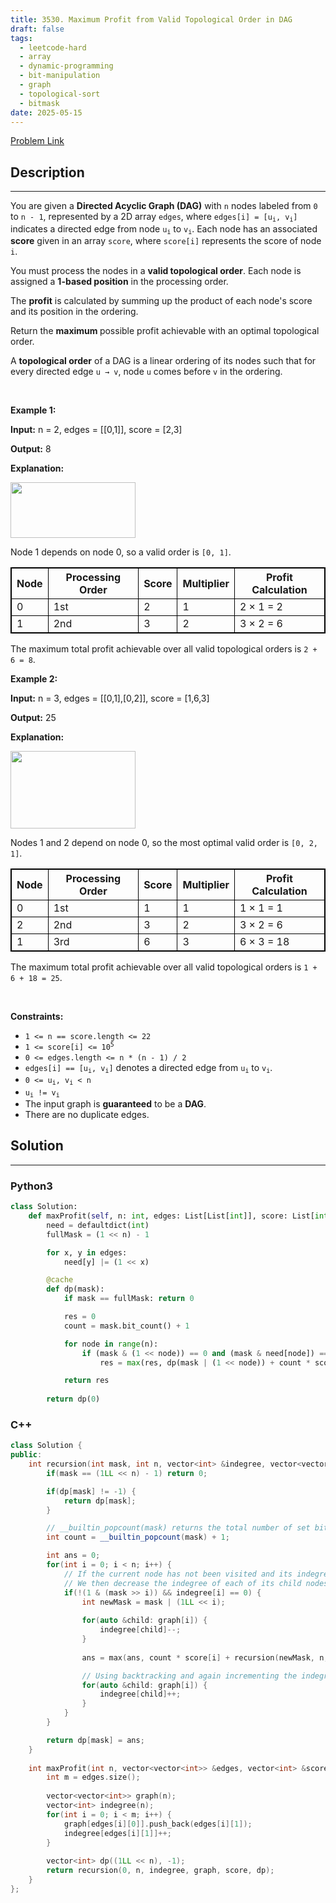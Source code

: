```yaml
---
title: 3530. Maximum Profit from Valid Topological Order in DAG
draft: false
tags: 
  - leetcode-hard
  - array
  - dynamic-programming
  - bit-manipulation
  - graph
  - topological-sort
  - bitmask
date: 2025-05-15
---
```


[Problem Link](https://leetcode.com/problems/maximum-profit-from-valid-topological-order-in-dag/)

## Description

---
<p>You are given a <strong>Directed Acyclic Graph (DAG)</strong> with <code>n</code> nodes labeled from <code>0</code> to <code>n - 1</code>, represented by a 2D array <code>edges</code>, where <code>edges[i] = [u<sub>i</sub>, v<sub>i</sub>]</code> indicates a directed edge from node <code>u<sub>i</sub></code> to <code>v<sub>i</sub></code>. Each node has an associated <strong>score</strong> given in an array <code>score</code>, where <code>score[i]</code> represents the score of node <code>i</code>.</p>

<p>You must process the nodes in a <strong>valid topological order</strong>. Each node is assigned a <strong>1-based position</strong> in the processing order.</p>

<p>The <strong>profit</strong> is calculated by summing up the product of each node&#39;s score and its position in the ordering.</p>

<p>Return the <strong>maximum </strong>possible profit achievable with an optimal topological order.</p>

<p>A <strong>topological order</strong> of a DAG is a linear ordering of its nodes such that for every directed edge <code>u &rarr; v</code>, node <code>u</code> comes before <code>v</code> in the ordering.</p>

<p>&nbsp;</p>
<p><strong class="example">Example 1:</strong></p>

<div class="example-block">
<p><strong>Input:</strong> <span class="example-io">n = 2, edges = [[0,1]], score = [2,3]</span></p>

<p><strong>Output:</strong> <span class="example-io">8</span></p>

<p><strong>Explanation:</strong></p>

<p><img src="https://assets.leetcode.com/uploads/2025/03/10/screenshot-2025-03-11-at-021131.png" style="width: 200px; height: 89px;" /></p>

<p>Node 1 depends on node 0, so a valid order is <code>[0, 1]</code>.</p>

<table style="border: 1px solid black;">
	<thead>
		<tr>
			<th style="border: 1px solid black;">Node</th>
			<th style="border: 1px solid black;">Processing Order</th>
			<th style="border: 1px solid black;">Score</th>
			<th style="border: 1px solid black;">Multiplier</th>
			<th style="border: 1px solid black;">Profit Calculation</th>
		</tr>
	</thead>
	<tbody>
		<tr>
			<td style="border: 1px solid black;">0</td>
			<td style="border: 1px solid black;">1st</td>
			<td style="border: 1px solid black;">2</td>
			<td style="border: 1px solid black;">1</td>
			<td style="border: 1px solid black;">2 &times; 1 = 2</td>
		</tr>
		<tr>
			<td style="border: 1px solid black;">1</td>
			<td style="border: 1px solid black;">2nd</td>
			<td style="border: 1px solid black;">3</td>
			<td style="border: 1px solid black;">2</td>
			<td style="border: 1px solid black;">3 &times; 2 = 6</td>
		</tr>
	</tbody>
</table>

<p>The maximum total profit achievable over all valid topological orders is <code>2 + 6 = 8</code>.</p>
</div>

<p><strong class="example">Example 2:</strong></p>

<div class="example-block">
<p><strong>Input:</strong> <span class="example-io">n = 3, edges = [[0,1],[0,2]], score = [1,6,3]</span></p>

<p><strong>Output:</strong> <span class="example-io">25</span></p>

<p><strong>Explanation:</strong></p>

<p><img alt="" src="https://assets.leetcode.com/uploads/2025/03/10/screenshot-2025-03-11-at-023558.png" style="width: 200px; height: 124px;" /></p>

<p>Nodes 1 and 2 depend on node 0, so the most optimal valid order is <code>[0, 2, 1]</code>.</p>

<table data-end="1197" data-start="851" node="[object Object]" style="border: 1px solid black;">
	<thead data-end="920" data-start="851">
		<tr data-end="920" data-start="851">
			<th data-end="858" data-start="851" style="border: 1px solid black;">Node</th>
			<th data-end="877" data-start="858" style="border: 1px solid black;">Processing Order</th>
			<th data-end="885" data-start="877" style="border: 1px solid black;">Score</th>
			<th data-end="898" data-start="885" style="border: 1px solid black;">Multiplier</th>
			<th data-end="920" data-start="898" style="border: 1px solid black;">Profit Calculation</th>
		</tr>
	</thead>
	<tbody data-end="1197" data-start="991">
		<tr data-end="1059" data-start="991">
			<td style="border: 1px solid black;">0</td>
			<td style="border: 1px solid black;">1st</td>
			<td style="border: 1px solid black;">1</td>
			<td style="border: 1px solid black;">1</td>
			<td style="border: 1px solid black;">1 &times; 1 = 1</td>
		</tr>
		<tr data-end="1128" data-start="1060">
			<td style="border: 1px solid black;">2</td>
			<td style="border: 1px solid black;">2nd</td>
			<td style="border: 1px solid black;">3</td>
			<td style="border: 1px solid black;">2</td>
			<td style="border: 1px solid black;">3 &times; 2 = 6</td>
		</tr>
		<tr data-end="1197" data-start="1129">
			<td style="border: 1px solid black;">1</td>
			<td style="border: 1px solid black;">3rd</td>
			<td style="border: 1px solid black;">6</td>
			<td style="border: 1px solid black;">3</td>
			<td style="border: 1px solid black;">6 &times; 3 = 18</td>
		</tr>
	</tbody>
</table>

<p>The maximum total profit achievable over all valid topological orders is <code>1 + 6 + 18 = 25</code>.</p>
</div>

<p>&nbsp;</p>
<p><strong>Constraints:</strong></p>

<ul>
	<li><code>1 &lt;= n == score.length &lt;= 22</code></li>
	<li><code>1 &lt;= score[i] &lt;= 10<sup>5</sup></code></li>
	<li><code>0 &lt;= edges.length &lt;= n * (n - 1) / 2</code></li>
	<li><code>edges[i] == [u<sub>i</sub>, v<sub>i</sub>]</code> denotes a directed edge from <code>u<sub>i</sub></code> to <code>v<sub>i</sub></code>.</li>
	<li><code>0 &lt;= u<sub>i</sub>, v<sub>i</sub> &lt; n</code></li>
	<li><code>u<sub>i</sub> != v<sub>i</sub></code></li>
	<li>The input graph is <strong>guaranteed</strong> to be a <strong>DAG</strong>.</li>
	<li>There are no duplicate edges.</li>
</ul>


## Solution

---
### Python3
``` py title='maximum-profit-from-valid-topological-order-in-dag'
class Solution:
    def maxProfit(self, n: int, edges: List[List[int]], score: List[int]) -> int:
        need = defaultdict(int)
        fullMask = (1 << n) - 1

        for x, y in edges:
            need[y] |= (1 << x)

        @cache
        def dp(mask):
            if mask == fullMask: return 0

            res = 0
            count = mask.bit_count() + 1

            for node in range(n):
                if (mask & (1 << node)) == 0 and (mask & need[node]) == need[node]:
                    res = max(res, dp(mask | (1 << node)) + count * score[node])

            return res
        
        return dp(0)

```
### C++
``` cpp title='maximum-profit-from-valid-topological-order-in-dag'
class Solution {
public:
    int recursion(int mask, int n, vector<int> &indegree, vector<vector<int>> &graph, vector<int> &score, vector<int> &dp) {
        if(mask == (1LL << n) - 1) return 0;  

        if(dp[mask] != -1) {
            return dp[mask];
        }  

        // __builtin_popcount(mask) returns the total number of set bits in mask, which represents the current position in the ordering.
        int count = __builtin_popcount(mask) + 1;

        int ans = 0;
        for(int i = 0; i < n; i++) {
            // If the current node has not been visited and its indegree is 0 (following Kahn's Algorithm for Topological Sort), 
            // We then decrease the indegree of each of its child nodes by one.
            if(!(1 & (mask >> i)) && indegree[i] == 0) {
                int newMask = mask | (1LL << i);
                
                for(auto &child: graph[i]) {
                    indegree[child]--;
                }
                
                ans = max(ans, count * score[i] + recursion(newMask, n, indegree, graph, score, dp));

                // Using backtracking and again incrementing the indegree of each of its child nodes by one.
                for(auto &child: graph[i]) {
                    indegree[child]++;
                }
            }
        }

        return dp[mask] = ans;
    }
    
    int maxProfit(int n, vector<vector<int>> &edges, vector<int> &score) {
        int m = edges.size();
        
        vector<vector<int>> graph(n);
        vector<int> indegree(n);
        for(int i = 0; i < m; i++) {
            graph[edges[i][0]].push_back(edges[i][1]);
            indegree[edges[i][1]]++;
        }
        
        vector<int> dp((1LL << n), -1);
        return recursion(0, n, indegree, graph, score, dp);
    }
};
```

